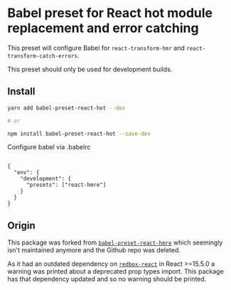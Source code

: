 # Babel preset for React hot module replacement and error catching

This preset will configure Babel for `react-transform-hmr` and `react-transform-catch-errors`.

This preset should only be used for development builds.

## Install

```sh
yarn add babel-preset-react-hot --dev

# or

npm install babel-preset-react-hot --save-dev
```

Configure babel via .babelrc

```

{
  "env": {
    "development": {
      "presets": ["react-hmre"]
    }
  }
}

```

## Origin

This package was forked from [`babel-preset-react-hmre`](https://www.npmjs.com/package/babel-preset-react-hmre) which seemingly isn't maintained anymore and the Github repo was deleted.

As it had an outdated dependency on [`redbox-react`](https://github.com/commissure/redbox-react) in React >=15.5.0 a warning was printed about a deprecated prop types import. This package has that dependency updated and so no warning should be printed.

